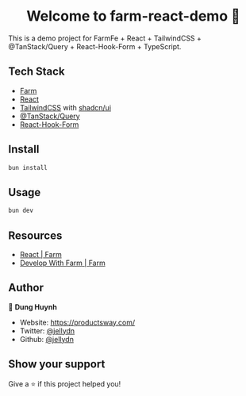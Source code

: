 <h1 align="center">Welcome to farm-react-demo 👋</h1>
<p>
  This is a demo project for FarmFe + React + TailwindCSS + @TanStack/Query + React-Hook-Form + TypeScript.
</p>

## Tech Stack

- [Farm](https://www.farmfe.org/)
- [React](https://reactjs.org/)
- [TailwindCSS](https://tailwindcss.com/) with [shadcn/ui](https://ui.shadcn.com/)
- [@TanStack/Query](https://react-query.tanstack.com/)
- [React-Hook-Form](https://react-hook-form.com/)

## Install

```sh
bun install
```

## Usage

```sh
bun dev
```

## Resources

- [React | Farm](https://www.farmfe.org/docs/frameworks/react)
- [Develop With Farm | Farm](https://www.farmfe.org/docs/tutorials/start/#setup-proxy)

## Author

👤 **Dung Huynh**

- Website: https://productsway.com/
- Twitter: [@jellydn](https://twitter.com/jellydn)
- Github: [@jellydn](https://github.com/jellydn)

## Show your support

Give a ⭐️ if this project helped you!
